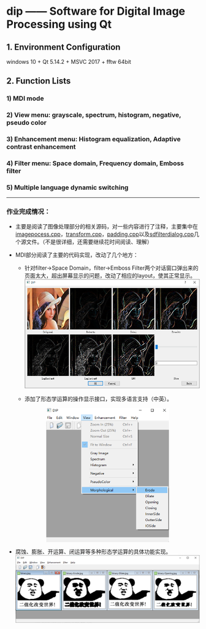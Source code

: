 # dip —— Software for **Digital Image Processing** using Qt

## 1. Environment Configuration
windows 10 + Qt 5.14.2 + MSVC 2017 + fftw 64bit

## 2. Function Lists

### 1) MDI mode
### 2) View menu: grayscale, spectrum, histogram, negative, pseudo color
### 3) Enhancement menu: Histogram equalization, Adaptive contrast enhancement
### 4) Filter menu: Space domain, Frequency domain, Emboss filter
### 5) Multiple language dynamic switching


****
### 作业完成情况：
- 主要是阅读了图像处理部分的相关源码，对一些内容进行了注释，主要集中在[imagepocess.cpp](./imagepocess.cpp)，[transform.cpp](./transform.cpp)，[padding.cpp](./padding.cpp)以及[sdfilterdialog.cpp](./sdfilterdialog.cpp)几个源文件。（不是很详细，还需要继续花时间阅读、理解）
- MDI部分阅读了主要的代码实现，改动了几个地方：
  - 针对filter->Space Domain，filter->Emboss Filter两个对话窗口弹出来的页面太大，超出屏幕显示的问题，改动了相应的layout，使其正常显示。
  &nbsp;
  !["ui_change"](./pic/ui_change.png  )

  - 添加了形态学运算的操作显示接口，实现多语言支持（中英）。
  &nbsp;
  <div  align="center">    
    <img src="./pic/ui_plus.png" width = "320" height = "350" alt="图片名称" align=center />
  </div>


- 腐蚀、膨胀、开运算、闭运算等多种形态学运算的具体功能实现。
  &nbsp;
  !["morphological"](./pic/morphological.png  )
